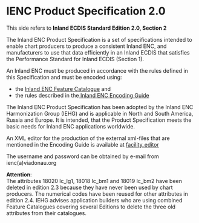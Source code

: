 # IENC Product Specification 2.0

This side refers to **Inland ECDIS Standard Edition 2.0, Section 2**

The Inland ENC Product Specification is a set of specifications intended to enable chart producers to produce a consistent Inland ENC, and manufacturers to use that data efficiently in an Inland ECDIS that satisfies the Performance Standard for Inland ECDIS \(Section 1\).

An Inland ENC must be produced in accordance with the rules defined in this Specification and must be encoded using:

* the [Inland ENC Feature Catalogue](ienc-feature-catalogue-2.0.md) and
* the rules described in the[ Inland ENC Encoding Guide](ienc-encoding-guide-1.2.2.md)

The Inland ENC Product Specification has been adopted by the Inland ENC Harmonization Group \(IEHG\) and is applicable in North and South America, Russia and Europe. It is intended, that the Product Specification meets the basic needs for Inland ENC applications worldwide.

An XML editor for the production of the external xml-files that are mentioned in the Encoding Guide is available at [facility\_editor](http://ienc.openecdis.org/facility_editor/)

The username and password can be obtained by e-mail from  
ienc\(a\)viadonau.org

**Attention**:  
The attributes 18020 lc\_lg1, 18018 lc\_bm1 and 18019 lc\_bm2 have been deleted in edition 2.3 because they have never been used by chart producers. The numerical codes have been reused for other attributes in edition 2.4. IEHG advises application builders who are using combined Feature Catalogues covering several Editions to delete the three old attributes from their catalogues.



